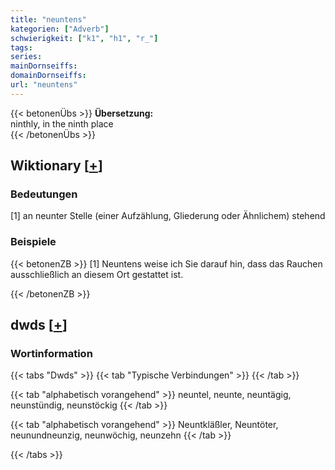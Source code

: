```yaml
---
title: "neuntens"
kategorien: ["Adverb"]
schwierigkeit: ["k1", "h1", "r_"]
tags:
series:
mainDornseiffs:
domainDornseiffs:
url: "neuntens"
---
```


{{< betonenÜbs >}}
**Übersetzung:**  
ninthly, in the ninth place  
{{< /betonenÜbs >}}

## Wiktionary [[+](https://de.wiktionary.org/wiki/neuntens)]

### Bedeutungen
[1] an neunter Stelle (einer Aufzählung, Gliederung oder Ähnlichem) stehend  

### Beispiele
{{< betonenZB >}}
[1] Neuntens weise ich Sie darauf hin, dass das Rauchen ausschließlich an diesem Ort gestattet ist.  

{{< /betonenZB >}}


## dwds [[+](https://www.dwds.de/wb/neuntens)]

### Wortinformation
{{< tabs "Dwds" >}}
{{< tab "Typische Verbindungen" >}}
{{< /tab >}}

{{< tab "alphabetisch vorangehend" >}}
neuntel, neunte, neuntägig, neunstündig, neunstöckig
{{< /tab >}}

{{< tab "alphabetisch vorangehend" >}}
Neuntkläßler, Neuntöter, neunundneunzig, neunwöchig, neunzehn
{{< /tab >}}

{{< /tabs >}}

